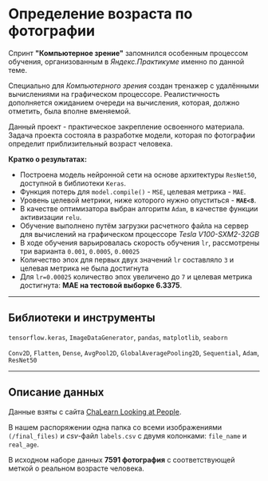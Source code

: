 # Определение возраста по фотографии

Спринт **"Компьютерное зрение"** запомнился особенным процессом обучения, организованным в *Яндекс.Практикуме* именно по данной теме. 

Специально для *Компьютерного зрения* создан тренажер с удалёнными вычислениями на графическом процессоре. Реалистичность дополняется ожиданием очереди на вычисления, которая, должно отметить, была вполне вменяемой.

Данный проект - практическое закрепление освоенного материала. Задача проекта состояла в разработке модели, которая по фотографии определит приблизительный возраст человека.

**Кратко о результатах:**

- Построена модель нейронной сети на основе архитектуры `ResNet50`, доступной в библиотеки `Keras`. 
- Функция потерь для `model.compile()` - `MSE`, целевая метрика - `MAE`.
- Уровень целевой метрики, ниже которого нужно опуститься - **`MAE<8`**.
- В качестве оптимизатора выбран алгоритм `Adam`, в качестве функции активизации `relu`.
- Обучение выполнено путём загрузки расчетного файла на сервер для вычислений на графическом процессоре *Tesla V100-SXM2-32GB*
- В ходе обучения варьировалась скорость обучения `lr`, рассмотрены три варианта `0.001`, `0.0005`, `0.00025`
- Количество эпох для первых двух значений `lr` составляло `3` и целевая метрика не была достигнута
- Для `lr=0.00025` количество эпох увеличено до `7` и целевая метрика достигнута: **MAE на тестовой выборке 6.3375**.

___

## Библиотеки и инструменты

`tensorflow.keras`, `ImageDataGenerator`, `pandas`, `matplotlib`, `seaborn`

`Conv2D`, `Flatten`, `Dense`, `AvgPool2D`, `GlobalAveragePooling2D`, `Sequential`, `Adam`, `ResNet50`
___

## Описание данных

Данные взяты с сайта [ChaLearn Looking at People](https://chalearnlap.cvc.uab.cat/dataset/26/description/).

В нашем распоряжении одна папка со всеми изображениями `(/final_files)` и *csv*-файл `labels.csv` с двумя колонками: `file_name` и `real_age`.

В исходном наборе данных **7591 фотография** с соответствующей меткой о реальном возрасте человека.

